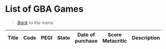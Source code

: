 # List of GBA Games


> *[Back](../games.md) to the menu*



| Title | Code | PEGI | State | Date of purchase | Score Metacritic | Description |  
| --- | --- | --- | --- | --- | --- | --- |
